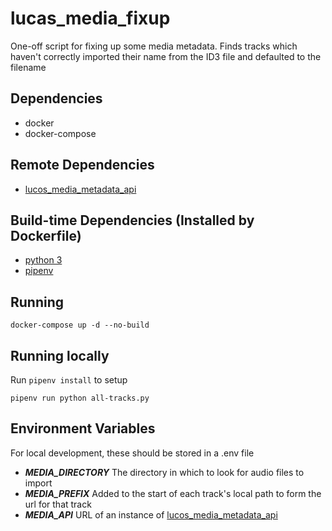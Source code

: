# lucas_media_fixup
One-off script for fixing up some media metadata.  Finds tracks which haven't correctly imported their name from the ID3 file and defaulted to the filename

## Dependencies

* docker
* docker-compose

## Remote Dependencies

* [lucos_media_metadata_api](https://github.com/lucas42/lucos_media_metadata_api)

## Build-time Dependencies (Installed by Dockerfile)

* [python 3](https://www.python.org/download/releases/3.0/)
* [pipenv](https://github.com/pypa/pipenv)

## Running
`docker-compose up -d --no-build`

## Running locally

Run `pipenv install` to setup

`pipenv run python all-tracks.py`


## Environment Variables
For local development, these should be stored in a .env file

* _**MEDIA_DIRECTORY**_ The directory in which to look for audio files to import
* _**MEDIA_PREFIX**_ Added to the start of each track's local path to form the url for that track
* _**MEDIA_API**_ URL of an instance of [lucos_media_metadata_api](https://github.com/lucas42/lucos_media_metadata_api)

